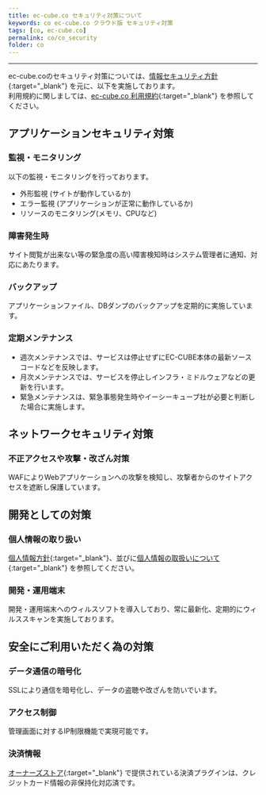 ```yaml
---
title: ec-cube.co セキュリティ対策について
keywords: co ec-cube.co クラウド版 セキュリティ対策
tags: [co, ec-cube.co]
permalink: co/co_security
folder: co
---
```



---

ec-cube.coのセキュリティ対策については、[情報セキュリティ方針](https://www.ec-cube.net/policy/securitypolicy.php){:target="_blank"} を元に、以下を実施しております。  
利用規約に関しましては、[ec-cube.co 利用規約](https://www.ec-cube.co/pdf/term.pdf){:target="_blank"} を参照してください。

## アプリケーションセキュリティ対策

### 監視・モニタリング

以下の監視・モニタリングを行っております。

- 外形監視 (サイトが動作しているか)
- エラー監視 (アプリケーションが正常に動作しているか)
- リソースのモニタリング(メモリ、CPUなど)

### 障害発生時

サイト閲覧が出来ない等の緊急度の高い障害検知時はシステム管理者に通知、対応にあたります。

### バックアップ

アプリケーションファイル、DBダンプのバックアップを定期的に実施しています。

### 定期メンテナンス

- 週次メンテナンスでは、サービスは停止せずにEC-CUBE本体の最新ソースコードなどを反映します。
- 月次メンテナンスでは、サービスを停止しインフラ・ミドルウェアなどの更新を行います。
- 緊急メンテナンスは、緊急事態発生時やイーシーキューブ社が必要と判断した場合に実施します。

## ネットワークセキュリティ対策

### 不正アクセスや攻撃・改ざん対策

WAFによりWebアプリケーションへの攻撃を検知し、攻撃者からのサイトアクセスを遮断し保護しています。

## 開発としての対策

### 個人情報の取り扱い
[個人情報方針](https://www.ec-cube.co/pdf/privacy_policy.pdf){:target="_blank"}、並びに[個人情報の取扱いについて](https://www.ec-cube.net/policy/){:target="_blank"} を参照してください。

### 開発・運用端末

開発・運用端末へのウィルスソフトを導入しており、常に最新化、定期的にウィルススキャンを実施しております。

## 安全にご利用いただく為の対策

### データ通信の暗号化

SSLにより通信を暗号化し、データの盗聴や改ざんを防いでいます。

### アクセス制御

管理画面に対するIP制限機能で実現可能です。

### 決済情報

[オーナーズストア](https://www.ec-cube.net/owners/){:target="_blank"} で提供されている決済プラグインは、クレジットカード情報の非保持化対応済です。
